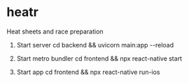 # heatr

Heat sheets and race preparation

1. Start server
cd backend && uvicorn main:app --reload

2. Start metro bundler
cd frontend && npx react-native start

3. Start app
cd frontend && npx react-native run-ios
